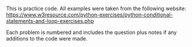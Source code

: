 This is practice code. All examples were taken from the following website:
https://www.w3resource.com/python-exercises/python-conditional-statements-and-loop-exercises.php

Each problem is numbered and includes the question plus notes if any additions to the code were made.

